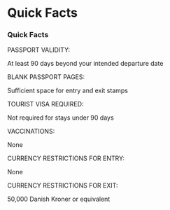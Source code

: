 # Quick Facts

### Quick Facts

PASSPORT VALIDITY:

At least 90 days beyond your intended departure date

BLANK PASSPORT PAGES:

Sufficient space for entry and exit stamps

TOURIST VISA REQUIRED:

Not required for stays under 90 days

VACCINATIONS:

None

CURRENCY RESTRICTIONS FOR ENTRY:

None

CURRENCY RESTRICTIONS FOR EXIT:

50,000 Danish Kroner or equivalent